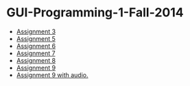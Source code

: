 


  GUI-Programming-1-Fall-2014
  ===========================


  <ul>
    <li><a href="http://davidlordan.github.io/GUI-Programming-1-Fall-2014/GUI_1_Assignment_3/Index.html">Assignment 3</a></li>
    <li><a href="http://davidlordan.github.io/GUI-Programming-1-Fall-2014/GUI_1_Assignment_5/StarWarsOpeningCrawl.html">Assignment 5</a></li>
    <li><a href="http://davidlordan.github.io/GUI-Programming-1-Fall-2014/GUI_1_Assignment_6/GUI_1_Assignment_6.html">Assignment 6</a></li>
    <li><a href="http://davidlordan.github.io/GUI-Programming-1-Fall-2014/GUI_1_Assignment_7/index.html">Assignment 7</a></li>
    <li><a href="http://davidlordan.github.io/GUI-Programming-1-Fall-2014/GUI_1_Assignment_8/GUI_1_Assignment_8.html">Assignment 8</a></li>
    <li><a href="http://davidlordan.github.io/GUI-Programming-1-Fall-2014/GUI_1_Assignment_9/index.html">Assignment 9</a></li>
    <li><a href="http://davidlordan.github.io/GUI-Programming-1-Fall-2014/GUI_1_Assignment_9_v2/index.html">Assignment 9 with audio.</a></li>

  </ul>


